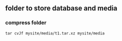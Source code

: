 ## folder to store database and media

### compress folder

```
tar cvJf mysite/media/t1.tar.xz mysite/media 
```